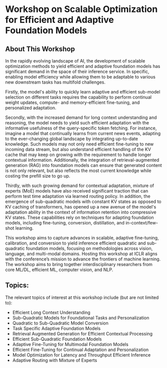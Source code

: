 # Workshop on Scalable Optimization for Efficient and Adaptive Foundation Models

## About This Workshop

In the rapidly evolving landscape of AI, the development of scalable optimization methods to yield efficient and adaptive foundation models has significant demand in the space of their inference service. In specific, enabling model efficiency while allowing them to be adaptable to various new downstream tasks has multifold challenges.

Firstly, the model's ability to quickly learn adaptive and efficient sub-model selection on different tasks requires the capability to perform continual weight updates, compute- and memory-efficient fine-tuning, and personalized adaptation.

Secondly, with the increased demand for long context understanding and reasoning, the model needs to yield such efficient adaptation with the informative usefulness of the query-specific token fetching. For instance, imagine a model that continually learns from current news events, adapting to the ever-changing global landscape by integrating up-to-date knowledge. Such models may not only need efficient fine-tuning to new incoming data stream, but also understand efficient handling of the KV cache that may keep on growing with the requirement to handle longer contextual information. Additionally, the integration of retrieval-augmented generation (RAG) into foundation models can ensure that generated content is not only relevant, but also reflects the most current knowledge while costing the prefill size to go up.

Thirdly, with such growing demand for contextual adaptation, mixture of experts (MoE) models have also received significant traction that can perform test time adaptation via learned routing policy. In addition, the emergence of sub-quadratic models with constant KV states as opposed to KV caching of transformers, has opened up a new avenue of the model's adaptation ability in the context of information retention into compressive KV states. These capabilities rely on techniques for adapting foundation models, including fine-tuning, conversion, distillation, and in-context/few-shot learning.

This workshop aims to capture advances in scalable, adaptive fine-tuning, calibration, and conversion to yield inference efficient quadratic and sub-quadratic foundation models, focusing on methodologies across vision, language, and multi-modal domains. Hosting this workshop at ICLR aligns with the conference’s mission to advance the frontiers of machine learning. The workshop aims to bring together interdisciplinary researchers from core ML/DL, efficient ML, computer vision, and NLP.


## Topics:
The relevant topics of interest at this workshop include (but are not limited to):

- Efficient Long Context Understanding
- Sub-Quadratic Models for Foundational Tasks and Personalization
- Quadratic to Sub-Quadratic Model Conversion
- Task Specific Adaptive Foundation Models
- Retrieval Augmented Generation for Efficient Contextual Processing
- Efficient Sub-Quadratic Foundation Models
- Adaptive Fine-Tuning for Multimodal Foundation Models
- Efficient Fine-Tuning for Continual Adaptation and Personalization
- Model Optimization for Latency and Throughput Efficient Inference
- Adaptive Routing with Mixture of Experts
